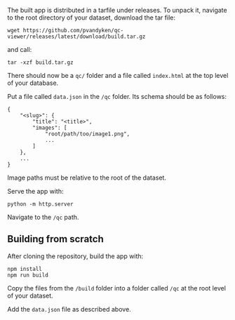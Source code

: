 The built app is distributed in a tarfile under releases. To unpack it, navigate to the root directory of your dataset, download the tar file:

```
wget https://github.com/pvandyken/qc-viewer/releases/latest/download/build.tar.gz
```

and call:

```
tar -xzf build.tar.gz
```

There should now be a `qc/` folder and a file called `index.html` at the top level of your database.

Put a file called `data.json` in the `/qc` folder. Its schema should be as follows:

```
{
    "<slug>": {
        "title": "<title>",
        "images": [
            "root/path/too/image1.png",
            ...
        ]
    },
    ...
}
```

Image paths must be relative to the root of the dataset.

Serve the app with:

```
python -m http.server
```

Navigate to the `/qc` path.

## Building from scratch

After cloning the repository, build the app with:

```
npm install
npm run build
```

Copy the files from the `/build` folder into a folder called `/qc` at the root level of your dataset.

Add the `data.json` file as described above.
